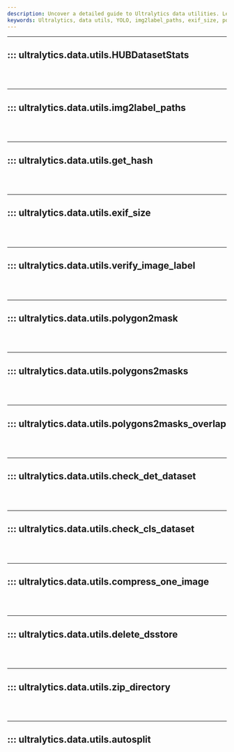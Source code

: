```yaml
---
description: Uncover a detailed guide to Ultralytics data utilities. Learn functions from img2label_paths to autosplit, all boosting your YOLO model’s efficiency.
keywords: Ultralytics, data utils, YOLO, img2label_paths, exif_size, polygon2mask, polygons2masks_overlap, check_cls_dataset, delete_dsstore, autosplit
---
```


---
## ::: ultralytics.data.utils.HUBDatasetStats
<br><br>

---
## ::: ultralytics.data.utils.img2label_paths
<br><br>

---
## ::: ultralytics.data.utils.get_hash
<br><br>

---
## ::: ultralytics.data.utils.exif_size
<br><br>

---
## ::: ultralytics.data.utils.verify_image_label
<br><br>

---
## ::: ultralytics.data.utils.polygon2mask
<br><br>

---
## ::: ultralytics.data.utils.polygons2masks
<br><br>

---
## ::: ultralytics.data.utils.polygons2masks_overlap
<br><br>

---
## ::: ultralytics.data.utils.check_det_dataset
<br><br>

---
## ::: ultralytics.data.utils.check_cls_dataset
<br><br>

---
## ::: ultralytics.data.utils.compress_one_image
<br><br>

---
## ::: ultralytics.data.utils.delete_dsstore
<br><br>

---
## ::: ultralytics.data.utils.zip_directory
<br><br>

---
## ::: ultralytics.data.utils.autosplit
<br><br>
